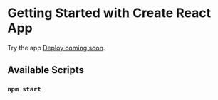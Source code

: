 # Getting Started with Create React App

Try the app [Deploy coming soon](https://).

## Available Scripts

### `npm start`

